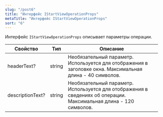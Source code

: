 ```yaml
---
slug: "/post6"
title: "Интерфейс IStartViewOperationProps"
metaTitle: "Интерфейс IStartViewOperationProps"
sort: "6"
---
```



Интерфейс `IStartViewOperationProps` описывает параметры операции.

| Свойство | Тип | Описание |
| --- | --- | --- |
| headerText? | string  | Необязательный параметр. Используется для отображения в заголовке окна. Максимальная длина - 40 символов. |
| descriptionText? | string |  Необязательный параметр. Используется для отображения в сведениях об операции. Максимальная длина - 120 символов. |